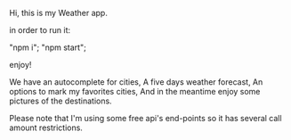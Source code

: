 Hi, this is my Weather app.

in order to run it:

"npm i";
"npm start";

enjoy!

We have an autocomplete for cities,
A five days weather forecast,
An options to mark my favorites cities,
And in the meantime enjoy some pictures of the destinations.

Please note that I'm using some free api's end-points so it has several call amount restrictions.